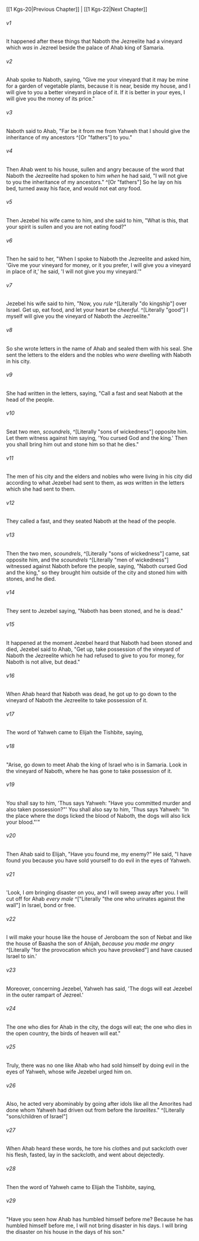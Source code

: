 ﻿---
aliases:
  - 1 Kings 21
---

[[1 Kgs-20|Previous Chapter]] | [[1 Kgs-22|Next Chapter]]

###### v1
It happened after these things that Naboth the Jezreelite had a vineyard which _was_ in Jezreel beside the palace of Ahab king of Samaria.

###### v2
Ahab spoke to Naboth, saying, "Give me your vineyard that it may be mine for a garden of vegetable plants, because it is near, beside my house, and I will give to you a better vineyard in place of it. If it is better in your eyes, I will give you the money of its price."

###### v3
Naboth said to Ahab, "Far be it from me from Yahweh that I should give the inheritance of my ancestors ^[Or "fathers"] to you."

###### v4
Then Ahab went to his house, sullen and angry because of the word that Naboth the Jezreelite had spoken to him _when_ he had said, "I will not give to you the inheritance of my ancestors." ^[Or "fathers"] So he lay on his bed, turned away his face, and would not eat _any_ food.

###### v5
Then Jezebel his wife came to him, and she said to him, "What is this, that your spirit is sullen and you are not eating food?"

###### v6
Then he said to her, "When I spoke to Naboth the Jezreelite and asked him, 'Give me your vineyard for money, or it you prefer, I will give you a vineyard in place of it,' he said, 'I will not give you my vineyard.'"

###### v7
Jezebel his wife said to him, "Now, you _rule_ ^[Literally "do kingship"] over Israel. Get up, eat food, and let your heart be _cheerful_. ^[Literally "good"] I myself will give you the vineyard of Naboth the Jezreelite."

###### v8
So she wrote letters in the name of Ahab and sealed them with his seal. She sent the letters to the elders and the nobles who _were_ dwelling with Naboth in his city.

###### v9
She had written in the letters, saying, "Call a fast and seat Naboth at the head of the people.

###### v10
Seat two men, _scoundrels_, ^[Literally "sons of wickedness"] opposite him. Let them witness against him saying, 'You cursed God and the king.' Then you shall bring him out and stone him so that he dies."

###### v11
The men of his city and the elders and nobles who were living in his city did according to what Jezebel had sent to them, as _was_ written in the letters which she had sent to them.

###### v12
They called a fast, and they seated Naboth at the head of the people.

###### v13
Then the two men, _scoundrels_, ^[Literally "sons of wickedness"] came, sat opposite him, and the _scoundrels_ ^[Literally "men of wickedness"] witnessed against Naboth before the people, saying, "Naboth cursed God and the king," so they brought him outside of the city and stoned him with stones, and he died.

###### v14
They sent to Jezebel saying, "Naboth has been stoned, and he is dead."

###### v15
It happened at the moment Jezebel heard that Naboth had been stoned and died, Jezebel said to Ahab, "Get up, take possession of the vineyard of Naboth the Jezreelite which he had refused to give to you for money, for Naboth is not alive, but dead."

###### v16
When Ahab heard that Naboth was dead, he got up to go down to the vineyard of Naboth the Jezreelite to take possession of it.

###### v17
The word of Yahweh came to Elijah the Tishbite, saying,

###### v18
"Arise, go down to meet Ahab the king of Israel who is in Samaria. Look in the vineyard of Naboth, where he has gone to take possession of it.

###### v19
You shall say to him, 'Thus says Yahweh: "Have you committed murder and also taken possession?"' You shall also say to him, 'Thus says Yahweh: "In the place where the dogs licked the blood of Naboth, the dogs will also lick your blood."'"

###### v20
Then Ahab said to Elijah, "Have you found me, my enemy?" He said, "I have found you because you have sold yourself to do evil in the eyes of Yahweh.

###### v21
'Look, I _am_ bringing disaster on you, and I will sweep away after you. I will cut off for Ahab _every male_ ^["Literally "the one who urinates against the wall"] in Israel, bond or free.

###### v22
I will make your house like the house of Jeroboam the son of Nebat and like the house of Baasha the son of Ahijah, _because you made me angry_ ^[Literally "for the provocation which you have provoked"] and have caused Israel to sin.'

###### v23
Moreover, concerning Jezebel, Yahweh has said, 'The dogs will eat Jezebel in the outer rampart of Jezreel.'

###### v24
The one who dies for Ahab in the city, the dogs will eat; the one who dies in the open country, the birds of heaven will eat."

###### v25
Truly, there was no one like Ahab who had sold himself by doing evil in the eyes of Yahweh, whose wife Jezebel urged him on.

###### v26
Also, he acted very abominably by going after idols like all the Amorites had done whom Yahweh had driven out from before the _Israelites_." ^[Literally "sons/children of Israel"]

###### v27
When Ahab heard these words, he tore his clothes and put sackcloth over his flesh, fasted, lay in the sackcloth, and went about dejectedly.

###### v28
Then the word of Yahweh came to Elijah the Tishbite, saying,

###### v29
"Have you seen how Ahab has humbled himself before me? Because he has humbled himself before me, I will not bring disaster in his days. I will bring the disaster on his house in the days of his son."